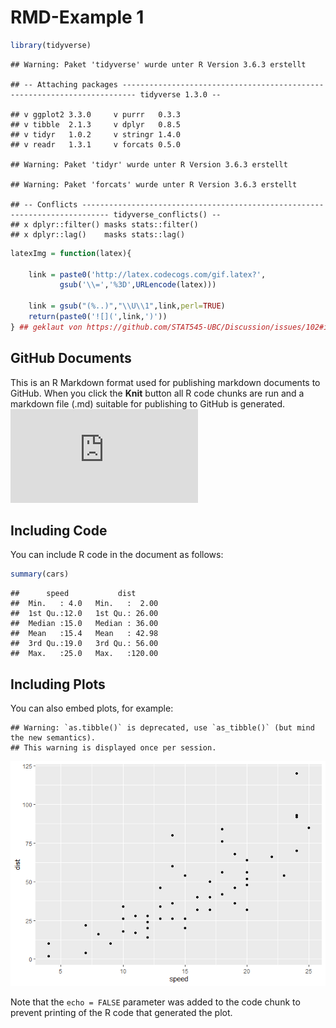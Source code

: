 RMD-Example 1
================

``` r
library(tidyverse)
```

    ## Warning: Paket 'tidyverse' wurde unter R Version 3.6.3 erstellt

    ## -- Attaching packages ------------------------------------------------------------------------- tidyverse 1.3.0 --

    ## v ggplot2 3.3.0     v purrr   0.3.3
    ## v tibble  2.1.3     v dplyr   0.8.5
    ## v tidyr   1.0.2     v stringr 1.4.0
    ## v readr   1.3.1     v forcats 0.5.0

    ## Warning: Paket 'tidyr' wurde unter R Version 3.6.3 erstellt

    ## Warning: Paket 'forcats' wurde unter R Version 3.6.3 erstellt

    ## -- Conflicts ---------------------------------------------------------------------------- tidyverse_conflicts() --
    ## x dplyr::filter() masks stats::filter()
    ## x dplyr::lag()    masks stats::lag()

``` r
latexImg = function(latex){

    link = paste0('http://latex.codecogs.com/gif.latex?',
           gsub('\\=','%3D',URLencode(latex)))

    link = gsub("(%..)","\\U\\1",link,perl=TRUE)
    return(paste0('![](',link,')'))
} ## geklaut von https://github.com/STAT545-UBC/Discussion/issues/102#issuecomment-142482040
```

## GitHub Documents

This is an R Markdown format used for publishing markdown documents to
GitHub. When you click the **Knit** button all R code chunks are run and
a markdown file (.md) suitable for publishing to GitHub is generated.
![](http://latex.codecogs.com/gif.latex?a%20%3D%20%5Cfrac%7Bb%7D%7Bc%7D)

## Including Code

You can include R code in the document as follows:

``` r
summary(cars)
```

    ##      speed           dist       
    ##  Min.   : 4.0   Min.   :  2.00  
    ##  1st Qu.:12.0   1st Qu.: 26.00  
    ##  Median :15.0   Median : 36.00  
    ##  Mean   :15.4   Mean   : 42.98  
    ##  3rd Qu.:19.0   3rd Qu.: 56.00  
    ##  Max.   :25.0   Max.   :120.00

## Including Plots

You can also embed plots, for example:

    ## Warning: `as.tibble()` is deprecated, use `as_tibble()` (but mind the new semantics).
    ## This warning is displayed once per session.

![](01_rmd-example1_files/figure-gfm/pressure-1.png)<!-- -->

Note that the `echo = FALSE` parameter was added to the code chunk to
prevent printing of the R code that generated the plot.
